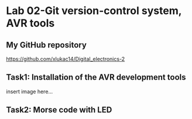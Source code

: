 # Lab 02-Git version-control system, AVR tools

## My GitHub repository

https://github.com/xlukac14/Digital_electronics-2

## Task1: Installation of the AVR development tools

insert image here...

## Task2: Morse code with LED

